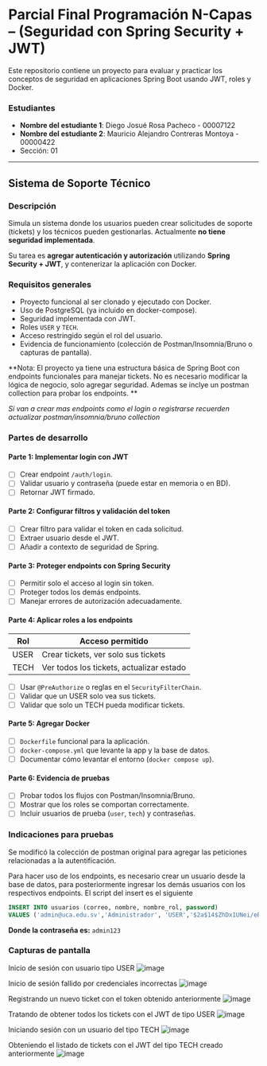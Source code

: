 # Parcial Final Programación N-Capas – (Seguridad con Spring Security + JWT)

Este repositorio contiene un proyecto para evaluar y practicar los conceptos de seguridad en aplicaciones Spring Boot usando JWT, roles y Docker.

### Estudiantes
- **Nombre del estudiante 1**: Diego Josué Rosa Pacheco - 00007122
- **Nombre del estudiante 2**: Mauricio Alejandro Contreras Montoya - 00000422
- Sección: 01
---

## Sistema de Soporte Técnico

### Descripción
Simula un sistema donde los usuarios pueden crear solicitudes de soporte (tickets) y los técnicos pueden gestionarlas. Actualmente **no tiene seguridad implementada**.

Su tarea es **agregar autenticación y autorización** utilizando **Spring Security + JWT**, y contenerizar la aplicación con Docker.

### Requisitos generales

- Proyecto funcional al ser clonado y ejecutado con Docker.
- Uso de PostgreSQL (ya incluido en docker-compose).
- Seguridad implementada con JWT.
- Roles `USER` y `TECH`.
- Acceso restringido según el rol del usuario.
- Evidencia de funcionamiento (colección de Postman/Insomnia/Bruno o capturas de pantalla).

**Nota: El proyecto ya tiene una estructura básica de Spring Boot con endpoints funcionales para manejar tickets. No es necesario modificar la lógica de negocio, solo agregar seguridad. Ademas se inclye un postman collection para probar los endpoints. **

_Si van a crear mas endpoints como el login o registrarse recuerden actualizar postman/insomnia/bruno collection_

### Partes de desarrollo

#### Parte 1: Implementar login con JWT
- [ ] Crear endpoint `/auth/login`.
- [ ] Validar usuario y contraseña (puede estar en memoria o en BD).
- [ ] Retornar JWT firmado.

#### Parte 2: Configurar filtros y validación del token
- [ ] Crear filtro para validar el token en cada solicitud.
- [ ] Extraer usuario desde el JWT.
- [ ] Añadir a contexto de seguridad de Spring.

#### Parte 3: Proteger endpoints con Spring Security
- [ ] Permitir solo el acceso al login sin token.
- [ ] Proteger todos los demás endpoints.
- [ ] Manejar errores de autorización adecuadamente.

#### Parte 4: Aplicar roles a los endpoints

| Rol   | Acceso permitido                                 |
|--------|--------------------------------------------------|
| USER  | Crear tickets, ver solo sus tickets              |
| TECH  | Ver todos los tickets, actualizar estado         |

- [ ] Usar `@PreAuthorize` o reglas en el `SecurityFilterChain`.
- [ ] Validar que un USER solo vea sus tickets.
- [ ] Validar que solo un TECH pueda modificar tickets.

#### Parte 5: Agregar Docker
- [ ] `Dockerfile` funcional para la aplicación.
- [ ] `docker-compose.yml` que levante la app y la base de datos.
- [ ] Documentar cómo levantar el entorno (`docker compose up`).

#### Parte 6: Evidencia de pruebas
- [ ] Probar todos los flujos con Postman/Insomnia/Bruno.
- [ ] Mostrar que los roles se comportan correctamente.
- [ ] Incluir usuarios de prueba (`user`, `tech`) y contraseñas.

### Indicaciones para pruebas
Se modificó la colección de postman original para agregar las peticiones relacionadas a la autentificación.

Para hacer uso de los endpoints, es necesario crear un usuario desde la base de datos, para posteriormente ingresar los demás usuarios con los respectivos endpoints. El script del insert es el siguiente
```sql
INSERT INTO usuarios (correo, nombre, nombre_rol, password) 
VALUES ('admin@uca.edu.sv','Administrador', 'USER','$2a$14$ZhDx1UNei/eR4a/XbrvYLu8cxArIec9jF.IeMk4ucqpjy24uimnp6');
```
**Donde la contraseña es:** `admin123`

### Capturas de pantalla
Inicio de sesión con usuario tipo USER
![image](https://github.com/user-attachments/assets/35a97da1-5083-4f26-a04f-d6748c4c8c41)

Inicio de sesión fallido por credenciales incorrectas
![image](https://github.com/user-attachments/assets/33223e30-bad7-475e-835b-fcbc1a4b29cc)

Registrando un nuevo ticket con el token obtenido anteriormente
![image](https://github.com/user-attachments/assets/00ab8ca7-69ec-4d9e-819a-d96bd4589797)

Tratando de obtener todos los tickets con el JWT de tipo USER
![image](https://github.com/user-attachments/assets/3acff316-c154-4a06-ae97-77f8a6cb321c)

Iniciando sesión con un usuario del tipo TECH
![image](https://github.com/user-attachments/assets/1db14156-0770-4a3e-a7a5-b33f580ebe57)

Obteniendo el listado de tickets con el JWT del tipo TECH creado anteriormente
![image](https://github.com/user-attachments/assets/206ce964-daa8-4b54-bfb3-069bb67f22e2)
